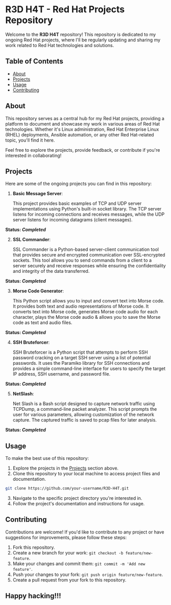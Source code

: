 # R3D H4T - Red Hat Projects Repository

Welcome to the **R3D H4T** repository! This repository is dedicated to my ongoing Red Hat projects, where I'll be regularly updating and sharing my work related to Red Hat technologies and solutions.

## Table of Contents

- [About](#about)
- [Projects](#projects)
- [Usage](#usage)
- [Contributing](#contributing)

## About

This repository serves as a central hub for my Red Hat projects, providing a platform to document and showcase my work in various areas of Red Hat technologies. Whether it's Linux administration, Red Hat Enterprise Linux (RHEL) deployments, Ansible automation, or any other Red Hat-related topic, you'll find it here.

Feel free to explore the projects, provide feedback, or contribute if you're interested in collaborating!

## Projects

Here are some of the ongoing projects you can find in this repository:

1. **Basic  Message Server**:
   
    This project provides basic examples of TCP and UDP server implementations using Python's built-in socket library. The TCP server listens for incoming connections and receives messages, while the UDP server listens for incoming datagrams (client messages).

**Status: *Completed***

2. **SSL Commander**:

    SSL Commander is a Python-based server-client communication tool that provides secure and encrypted communication over SSL-encrypted sockets.          This tool allows you to send commands from a client to a server securely and receive responses while ensuring the confidentiality and integrity of the data         transferred.

**Status: *Completed***

3. **Morse Code Generator**:

   This Python script allows you to input and convert text into Morse code. It provides both text and audio representations of Morse code. It converts text into Morse code, generates Morse code audio for each character, plays the Morse code audio & allows you to save the Morse code as text and audio files.

**Status: *Completed***

4. **SSH Bruteforcer**:

   SSH Bruteforcer is a Python script that attempts to perform SSH password cracking on a target SSH server using a list of potential passwords. It uses the Paramiko library for SSH connections and provides a simple command-line interface for users to specify the target IP address, SSH username, and password file.

**Status: *Completed***

5. **NetSlash**:

   Net Slash is a Bash script designed to capture network traffic using TCPDump, a command-line packet analyzer. This script prompts the user for various parameters, allowing customization of the network capture. The captured traffic is saved to pcap files for later analysis.

**Status: *Completed***

## Usage

To make the best use of this repository:

1. Explore the projects in the [Projects](#projects) section above.
2. Clone this repository to your local machine to access project files and documentation.
``` bash
git clone https://github.com/your-username/R3D-H4T.git
```
3. Navigate to the specific project directory you're interested in.
4. Follow the project's documentation and instructions for usage.

## Contributing

Contributions are welcome! If you'd like to contribute to any project or have suggestions for improvements, please follow these steps:

1. Fork this repository.
2. Create a new branch for your work: `git checkout -b feature/new-feature`.
3. Make your changes and commit them: `git commit -m 'Add new feature'`.
4. Push your changes to your fork: `git push origin feature/new-feature`.
5. Create a pull request from your fork to this repository.

## Happy hacking!!!

